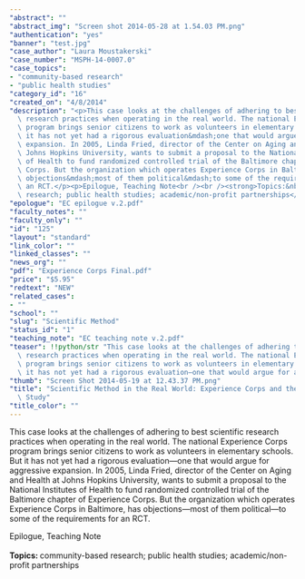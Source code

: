```yaml
---
"abstract": ""
"abstract_img": "Screen shot 2014-05-28 at 1.54.03 PM.png"
"authentication": "yes"
"banner": "test.jpg"
"case_author": "Laura Moustakerski"
"case_number": "MSPH-14-0007.0"
"case_topics":
- "community-based research"
- "public health studies"
"category_id": "16"
"created_on": "4/8/2014"
"description": "<p>This case looks at the challenges of adhering to best scientific\
  \ research practices when operating in the real world. The national Experience Corps\
  \ program brings senior citizens to work as volunteers in elementary schools. But\
  \ it has not yet had a rigorous evaluation&mdash;one that would argue for aggressive\
  \ expansion. In 2005, Linda Fried, director of the Center on Aging and Health at\
  \ Johns Hopkins University, wants to submit a proposal to the National Institutes\
  \ of Health to fund randomized controlled trial of the Baltimore chapter of Experience\
  \ Corps. But the organization which operates Experience Corps in Baltimore, has\
  \ objections&mdash;most of them political&mdash;to some of the requirements for\
  \ an RCT.</p><p>Epilogue, Teaching Note<br /><br /><strong>Topics:&nbsp;</strong>community-based\
  \ research; public health studies; academic/non-profit partnerships</p>"
"epologue": "EC epilogue v.2.pdf"
"faculty_notes": ""
"faculty_only": ""
"id": "125"
"layout": "standard"
"link_color": ""
"linked_classes": ""
"news_org": ""
"pdf": "Experience Corps Final.pdf"
"price": "$5.95"
"redtext": "NEW"
"related_cases":
- ""
"school": ""
"slug": "Scientific Method"
"status_id": "1"
"teaching_note": "EC teaching note v.2.pdf"
"teaser": !!python/str "This case looks at the challenges of adhering to best scientific\
  \ research practices when operating in the real world. The national Experience Corps\
  \ program brings senior citizens to work as volunteers in elementary schools. But\
  \ it has not yet had a rigorous evaluation—one that would argue for aggressive expansion."
"thumb": "Screen Shot 2014-05-19 at 12.43.37 PM.png"
"title": "Scientific Method in the Real World: Experience Corps and the Johns Hopkins\
  \ Study"
"title_color": ""
---
```

<p>This case looks at the challenges of adhering to best scientific research practices when operating in the real world. The national Experience Corps program brings senior citizens to work as volunteers in elementary schools. But it has not yet had a rigorous evaluation&mdash;one that would argue for aggressive expansion. In 2005, Linda Fried, director of the Center on Aging and Health at Johns Hopkins University, wants to submit a proposal to the National Institutes of Health to fund randomized controlled trial of the Baltimore chapter of Experience Corps. But the organization which operates Experience Corps in Baltimore, has objections&mdash;most of them political&mdash;to some of the requirements for an RCT.</p><p>Epilogue, Teaching Note<br /><br /><strong>Topics:&nbsp;</strong>community-based research; public health studies; academic/non-profit partnerships</p>
